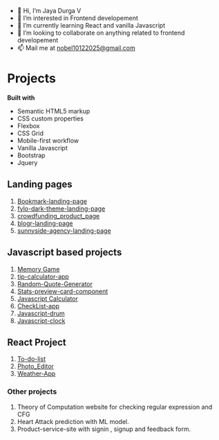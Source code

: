 - 👋 Hi, I’m Jaya Durga V
- 👀 I’m interested in Frontend developement
- 🌱 I’m currently learning React and vanilla Javascript
- 💞️ I’m looking to collaborate on anything related to frontend developement
- 📫 Mail me at nobel10122025@gmail.com

# Projects
**Built with** 
- Semantic HTML5 markup
- CSS custom properties
- Flexbox
- CSS Grid
- Mobile-first workflow
- Vanilla Javascript
- Bootstrap
- Jquery 

## Landing pages
 1. [Bookmark-landing-page](https://nobel10122025.github.io/bookmark-landing-page/index.html)
 2. [fylo-dark-theme-landing-page](https://nobel10122025.github.io/fylo-dark-theme-landing-page/index.html)
 3. [crowdfunding_product_page](https://nobel10122025.github.io/crowdfunding_product_page/index.html)
 4. [blogr-landing-page](https://nobel10122025.github.io/blogr-landing-page/index.html)
 5. [sunnyside-agency-landing-page](https://nobel10122025.github.io/sunnyside-agency-landing-page/index.html)
 
## Javascript based projects 
 1. [Memory Game]( https://nobel10122025.github.io/Memory_Game/index.html)
 2. [tip-calculator-app](https://nobel10122025.github.io/tip-calculator-app/index.html)
 3. [Random-Quote-Generator](https://nobel10122025.github.io/RandomQuoteGenerator/index.html)
 4. [Stats-preview-card-component](https://nobel10122025.github.io/stats-preview-card-component/index.html)
 5. [Javascript Calculator](https://nobel10122025.github.io/javascript_calculator/index.html)
 6. [CheckList-app](https://nobel10122025.github.io/Checklist_app/index.html)
 7. [Javascript-drum](https://nobel10122025.github.io/javascript_drum/index.html)
 8. [Javascript-clock](https://nobel10122025.github.io/javascript_clock/index.html)

## React Project
  1. [To-do-list](https://relaxed-goldwasser-ff8954.netlify.app/)
  2. [Photo_Editor](https://github.com/nobel10122025/Photo_Editor_React_JS)
  3. [Weather-App](https://github.com/nobel10122025/React-weather-app)
  
### Other projects
 1. Theory of Computation website for checking regular expression and CFG
 2. Heart Attack prediction with ML model.
 3. Product-service-site with signin , signup and feedback form.
